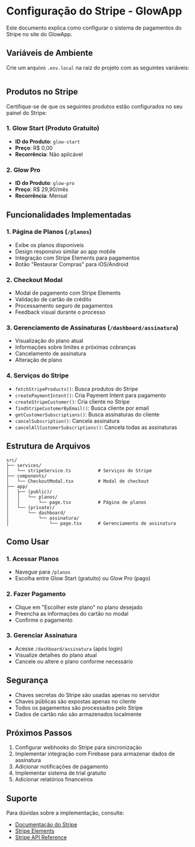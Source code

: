 # Configuração do Stripe - GlowApp

Este documento explica como configurar o sistema de pagamentos do Stripe no site do GlowApp.

## Variáveis de Ambiente

Crie um arquivo `.env.local` na raiz do projeto com as seguintes variáveis:

```env

```

## Produtos no Stripe

Certifique-se de que os seguintes produtos estão configurados no seu painel do Stripe:

### 1. Glow Start (Produto Gratuito)
- **ID do Produto**: `glow-start`
- **Preço**: R$ 0,00
- **Recorrência**: Não aplicável

### 2. Glow Pro
- **ID do Produto**: `glow-pro`
- **Preço**: R$ 29,90/mês
- **Recorrência**: Mensal

## Funcionalidades Implementadas

### 1. Página de Planos (`/planos`)
- Exibe os planos disponíveis
- Design responsivo similar ao app mobile
- Integração com Stripe Elements para pagamentos
- Botão "Restaurar Compras" para iOS/Android

### 2. Checkout Modal
- Modal de pagamento com Stripe Elements
- Validação de cartão de crédito
- Processamento seguro de pagamentos
- Feedback visual durante o processo

### 3. Gerenciamento de Assinaturas (`/dashboard/assinatura`)
- Visualização do plano atual
- Informações sobre limites e próximas cobranças
- Cancelamento de assinatura
- Alteração de plano

### 4. Serviços do Stripe
- `fetchStripeProducts()`: Busca produtos do Stripe
- `createPaymentIntent()`: Cria Payment Intent para pagamento
- `createStripeCustomer()`: Cria cliente no Stripe
- `findStripeCustomerByEmail()`: Busca cliente por email
- `getCustomerSubscriptions()`: Busca assinaturas do cliente
- `cancelSubscription()`: Cancela assinatura
- `cancelAllCustomerSubscriptions()`: Cancela todas as assinaturas

## Estrutura de Arquivos

```
src/
├── services/
│   └── stripeService.ts          # Serviços do Stripe
├── components/
│   └── CheckoutModal.tsx         # Modal de checkout
├── app/
│   ├── (public)/
│   │   └── planos/
│   │       └── page.tsx          # Página de planos
│   └── (private)/
│       └── dashboard/
│           └── assinatura/
│               └── page.tsx      # Gerenciamento de assinatura
```

## Como Usar

### 1. Acessar Planos
- Navegue para `/planos`
- Escolha entre Glow Start (gratuito) ou Glow Pro (pago)

### 2. Fazer Pagamento
- Clique em "Escolher este plano" no plano desejado
- Preencha as informações do cartão no modal
- Confirme o pagamento

### 3. Gerenciar Assinatura
- Acesse `/dashboard/assinatura` (após login)
- Visualize detalhes do plano atual
- Cancele ou altere o plano conforme necessário

## Segurança

- Chaves secretas do Stripe são usadas apenas no servidor
- Chaves públicas são expostas apenas no cliente
- Todos os pagamentos são processados pelo Stripe
- Dados de cartão não são armazenados localmente

## Próximos Passos

1. Configurar webhooks do Stripe para sincronização
2. Implementar integração com Firebase para armazenar dados de assinatura
3. Adicionar notificações de pagamento
4. Implementar sistema de trial gratuito
5. Adicionar relatórios financeiros

## Suporte

Para dúvidas sobre a implementação, consulte:
- [Documentação do Stripe](https://stripe.com/docs)
- [Stripe Elements](https://stripe.com/docs/stripe-js)
- [Stripe API Reference](https://stripe.com/docs/api)

